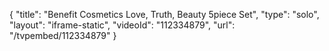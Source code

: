 {
    "title": "Benefit Cosmetics Love, Truth, Beauty 5piece Set",
    "type": "solo",
    "layout": "iframe-static",
    "videoId": "112334879",
    "url": "\/tvpembed\/112334879"
}